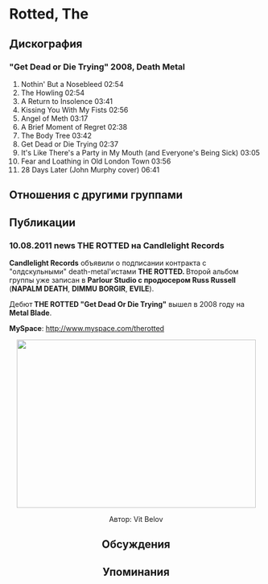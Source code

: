# Rotted, The



## Дискография

### "Get Dead or Die Trying" 2008, Death Metal

1. Nothin' But a Nosebleed  02:54
2. The Howling  02:54   
3. A Return to Insolence  03:41   
4. Kissing You With My Fists  02:56 
5. Angel of Meth  03:17   
6. A Brief Moment of Regret  02:38  
7. The Body Tree  03:42   
8. Get Dead or Die Trying  02:37   
9. It's Like There's a Party in My Mouth (and Everyone's Being Sick)  03:05 
10. Fear and Loathing in Old London Town  03:56  
11. 28 Days Later (John Murphy cover)  06:41 


## Отношения с другими группами


## Публикации

### 10.08.2011 news THE ROTTED на Candlelight Records

<P><STRONG>Candlelight Records</STRONG> объявили о подписании контракта с "олдскульными" death-metal'истами <STRONG>THE ROTTED. </STRONG>Второй альбом группы уже записан в <STRONG>Parlour Studio с продюсером Russ Russell</STRONG> (<STRONG>NAPALM DEATH</STRONG>, <STRONG>DIMMU BORGIR</STRONG>, <STRONG>EVILE</STRONG>).</P>
<P>Дебют<STRONG> THE ROTTED "Get Dead Or Die Trying"</STRONG> вышел в 2008 году на <STRONG>Metal Blade</STRONG>.</P>
<P><STRONG>MySpace</STRONG>: <A href="http://www.myspace.com/therotted">http://www.myspace.com/therotted</A></P>
<P><center><IMG height=334 src="/images/news_rus/2011.08/20536.jpg" width=475 border=0></P>
Автор: Vit Belov


## Обсуждения


## Упоминания

